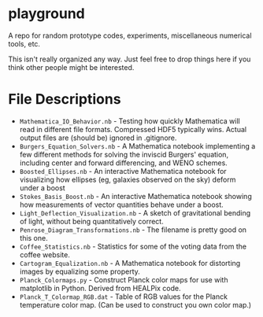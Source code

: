 # playground
A repo for random prototype codes, experiments, miscellaneous numerical tools, etc.

This isn't really organized any way. Just feel free to drop things here if you think other people might be interested.

File Descriptions
=================

 - `Mathematica_IO_Behavior.nb` - Testing how quickly Mathematica will read in different file formats. Compressed HDF5 typically wins. Actual output files are (should be) ignored in .gitignore.
 - `Burgers_Equation_Solvers.nb` - A Mathematica notebook implementing a few different methods for solving the inviscid Burgers' equation, including center and forward differencing, and WENO schemes.
 - `Boosted_Ellipses.nb` - An interactive Mathematica notebook for visualizing how ellipses (eg, galaxies observed on the sky) deform under a boost
 - `Stokes_Basis_Boost.nb` - An interactive Mathematica notebook showing how measurements of vector quantities behave under a boost.
 - `Light_Deflection_Visualization.nb` - A sketch of gravitational bending of light, without being quantitatively correct.
 - `Penrose_Diagram_Transformations.nb` - The filename is pretty good on this one.
 - `Coffee_Statistics.nb` - Statistics for some of the voting data from the coffee website.
 - `Cartogram_Equalization.nb` - A Mathematica notebook for distorting images by equalizing some property.
 - `Planck_Colormaps.py` - Construct Planck color maps for use with matplotlib in Python.  Derived from HEALPix code.
 - `Planck_T_Colormap_RGB.dat` - Table of RGB values for the Planck temperature color map.  (Can be used to construct you own color map.)
